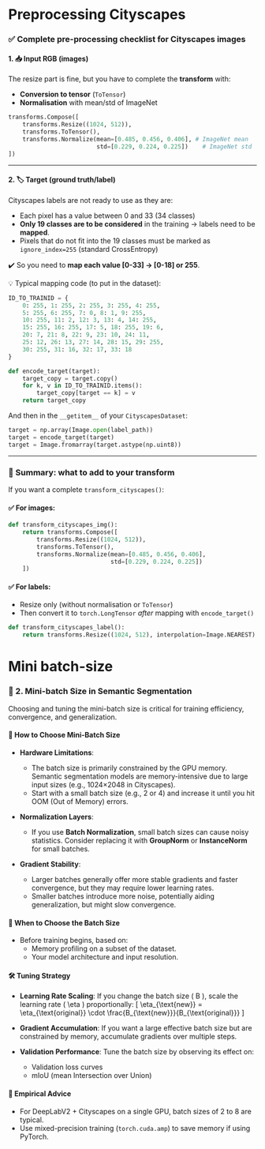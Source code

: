 # Preprocessing Cityscapes
### ✅ Complete pre-processing checklist for Cityscapes images

#### 1. 📥 **Input RGB (images)**
The resize part is fine, but you have to complete the **transform** with:
- **Conversion to tensor** (`ToTensor`)
- **Normalisation** with mean/std of ImageNet

```python
transforms.Compose([
    transforms.Resize((1024, 512)),
    transforms.ToTensor(),
    transforms.Normalize(mean=[0.485, 0.456, 0.406], # ImageNet mean
                         std=[0.229, 0.224, 0.225])    # ImageNet std
])
```

---

#### 2. 🏷️ **Target (ground truth/label)**
Cityscapes labels are not ready to use as they are:
- Each pixel has a value between 0 and 33 (34 classes)
- **Only 19 classes are to be considered** in the training → labels need to be **mapped**.
- Pixels that do not fit into the 19 classes must be marked as `ignore_index=255` (standard CrossEntropy)

✔️ So you need to **map each value [0-33] → [0-18] or 255**.

💡 Typical mapping code (to put in the dataset):
```python
ID_TO_TRAINID = {
    0: 255, 1: 255, 2: 255, 3: 255, 4: 255,
    5: 255, 6: 255, 7: 0, 8: 1, 9: 255,
    10: 255, 11: 2, 12: 3, 13: 4, 14: 255,
    15: 255, 16: 255, 17: 5, 18: 255, 19: 6,
    20: 7, 21: 8, 22: 9, 23: 10, 24: 11,
    25: 12, 26: 13, 27: 14, 28: 15, 29: 255,
    30: 255, 31: 16, 32: 17, 33: 18
}

def encode_target(target):
    target_copy = target.copy()
    for k, v in ID_TO_TRAINID.items():
        target_copy[target == k] = v
    return target_copy
```

And then in the `__getitem__` of your `CityscapesDataset`:
```python
target = np.array(Image.open(label_path))
target = encode_target(target)
target = Image.fromarray(target.astype(np.uint8))
```

---

### 🎯 Summary: what to add to your transform
If you want a complete `transform_cityscapes()`:

#### ✅ For images:
```python
def transform_cityscapes_img():
    return transforms.Compose([
        transforms.Resize((1024, 512)),
        transforms.ToTensor(),
        transforms.Normalize(mean=[0.485, 0.456, 0.406],
                             std=[0.229, 0.224, 0.225])
    ])
```

#### ✅ For labels:
- Resize only (without normalisation or `ToTensor`)
- Then convert it to `torch.LongTensor` *after* mapping with `encode_target()`

```python
def transform_cityscapes_label():
    return transforms.Resize((1024, 512), interpolation=Image.NEAREST)
```

# Mini batch-size 
### 🧠 2. Mini-batch Size in Semantic Segmentation

Choosing and tuning the mini-batch size is critical for training efficiency, convergence, and generalization.

#### 📌 How to Choose Mini-Batch Size

- **Hardware Limitations**: 
  - The batch size is primarily constrained by the GPU memory. Semantic segmentation models are memory-intensive due to large input sizes (e.g., 1024×2048 in Cityscapes).
  - Start with a small batch size (e.g., 2 or 4) and increase it until you hit OOM (Out of Memory) errors.

- **Normalization Layers**:
  - If you use **Batch Normalization**, small batch sizes can cause noisy statistics. Consider replacing it with **GroupNorm** or **InstanceNorm** for small batches.

- **Gradient Stability**:
  - Larger batches generally offer more stable gradients and faster convergence, but they may require lower learning rates.
  - Smaller batches introduce more noise, potentially aiding generalization, but might slow convergence.

#### 📅 When to Choose the Batch Size

- Before training begins, based on:
  - Memory profiling on a subset of the dataset.
  - Your model architecture and input resolution.

#### 🛠️ Tuning Strategy

- **Learning Rate Scaling**: If you change the batch size \( B \), scale the learning rate \( \eta \) proportionally:
  \[
  \eta_{\text{new}} = \eta_{\text{original}} \cdot \frac{B_{\text{new}}}{B_{\text{original}}}
  \]

- **Gradient Accumulation**: If you want a large effective batch size but are constrained by memory, accumulate gradients over multiple steps.

- **Validation Performance**: Tune the batch size by observing its effect on:
  - Validation loss curves
  - mIoU (mean Intersection over Union)

#### 🧪 Empirical Advice

- For DeepLabV2 + Cityscapes on a single GPU, batch sizes of 2 to 8 are typical.
- Use mixed-precision training (`torch.cuda.amp`) to save memory if using PyTorch.